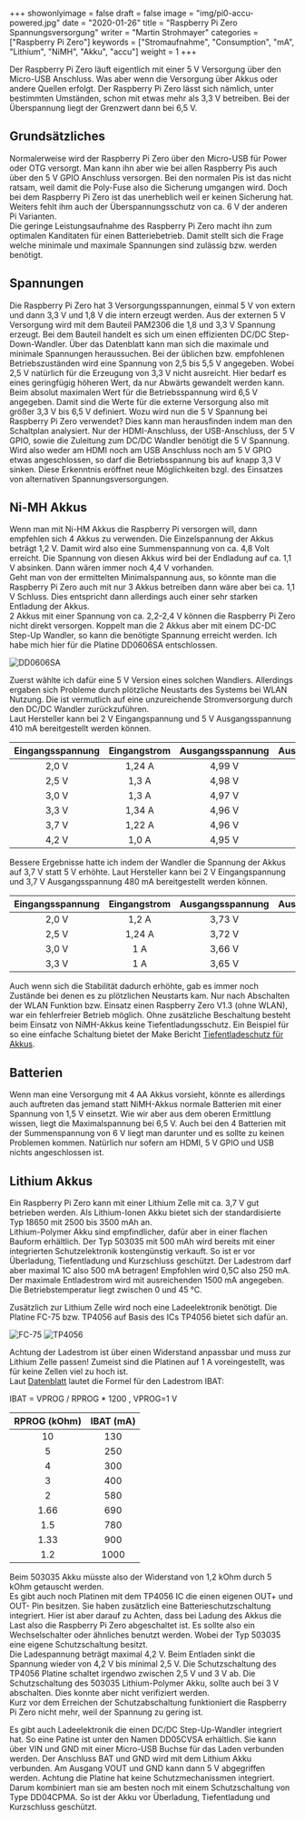 +++
showonlyimage = false
draft = false
image = "img/pi0-accu-powered.jpg"
date = "2020-01-26"
title = "Raspberry Pi Zero Spannungsversorgung"
writer = "Martin Strohmayer"
categories = ["Raspberry Pi Zero"] 
keywords = ["Stromaufnahme", "Consumption", "mA", "Lithium", "NiMH", "Akku", "accu"]
weight = 1
+++


Der Raspberry Pi Zero läuft eigentlich mit einer 5 V Versorgung über den Micro-USB Anschluss. Was aber wenn die Versorgung über Akkus oder andere Quellen erfolgt. Der Raspberry Pi Zero lässt sich nämlich, unter bestimmten Umständen, schon mit etwas mehr als 3,3 V betreiben. Bei der Überspannung liegt der Grenzwert dann bei 6,5 V.
<!--more-->

## Grundsätzliches

Normalerweise wird der Raspberry Pi Zero über den Micro-USB für Power oder OTG versorgt. Man kann ihn aber wie bei allen Raspberry Pis auch über den 5 V GPIO Anschluss versorgen. Bei den normalen Pis ist das nicht ratsam, weil damit die Poly-Fuse also die Sicherung umgangen wird. Doch bei dem Raspberry Pi Zero ist das unerheblich weil er keinen Sicherung hat. Weiters fehlt ihm auch der Überspannungsschutz von ca. 6 V der anderen Pi Varianten.  
Die geringe Leistungsaufnahme des Raspberry Pi Zero macht ihn zum optimalen Kanditaten für einen Batteriebetrieb. Damit stellt sich die Frage welche minimale und maximale Spannungen sind zulässig bzw. werden benötigt. 


## Spannungen 

Die Raspberry Pi Zero hat 3 Versorgungsspannungen, einmal 5 V von extern und dann 3,3 V und 1,8 V die intern erzeugt werden. Aus der externen 5 V Versorgung wird mit dem Bauteil PAM2306 die 1,8 und 3,3 V Spannung erzeugt. Bei dem Bauteil handelt es sich um einen effizienten DC/DC Step-Down-Wandler. Über das Datenblatt kann man sich die maximale und minimale Spannungen heraussuchen. Bei der üblichen bzw. empfohlenen Betriebszuständen wird eine Spannung von 2,5 bis 5,5 V angegeben. Wobei 2,5 V natürlich für die Erzeugung von 3,3 V nicht ausreicht. Hier bedarf es eines geringfügig höheren Wert, da nur Abwärts gewandelt werden kann. Beim absolut maximalen Wert für die Betriebsspannung wird 6,5 V angegeben. Damit sind die Werte für die externe Versorgung also mit größer 3,3 V bis 6,5 V definiert. Wozu wird nun die 5 V Spannung bei Raspberry Pi Zero verwendet? Dies kann man herausfinden indem man den Schaltplan analysiert. Nur der HDMI-Anschluss, der USB-Anschluss, der 5 V GPIO, sowie die Zuleitung zum DC/DC Wandler benötigt die 5 V Spannung.  
Wird also weder am HDMI noch am USB Anschluss noch am 5 V GPIO etwas angeschlossen, so darf die Betriebsspannung bis auf knapp 3,3 V sinken. Diese Erkenntnis eröffnet neue Möglichkeiten bzgl. des Einsatzes von alternativen Spannungsversorgungen. 


## Ni-MH Akkus

Wenn man mit Ni-HM Akkus die Raspberry Pi versorgen will, dann empfehlen sich 4 Akkus zu verwenden. Die Einzelspannung der Akkus beträgt 1,2 V. Damit wird also eine Summenspannung von ca. 4,8 Volt erreicht. Die Spannung von diesen Akkus wird bei der Endladung auf ca. 1,1 V absinken. Dann wären immer noch 4,4 V vorhanden.  
Geht man von der ermittelten Minimalspannung aus, so könnte man die Raspberry Pi Zero auch mit nur 3 Akkus betreiben dann wäre aber bei ca. 1,1 V Schluss. Dies entspricht dann allerdings auch einer sehr starken Entladung der Akkus.  
2 Akkus mit einer Spannung von ca. 2,2-2,4 V können die Raspberry Pi Zero nicht direkt versorgen. Koppelt man die 2 Akkus aber mit einem DC-DC Step-Up Wandler, so kann die benötigte Spannung erreicht werden. Ich habe mich hier für die Platine DD0606SA entschlossen. 

![DD0606SA](../../img/DD0606SA.jpg)

Zuerst wählte ich dafür eine 5 V Version eines solchen Wandlers. Allerdings ergaben sich Probleme durch plötzliche Neustarts des Systems bei WLAN Nutzung. Die ist vermutlich auf eine unzureichende Stromversorgung durch den DC/DC Wandler zurückzuführen.  
Laut Hersteller kann bei 2 V Eingangspannung und 5 V Ausgangsspannung 410 mA bereitgestellt werden können. 

| Eingangsspannung | Eingangstrom | Ausgangsspannung | Ausgangsstrom	|
|:-----:|:-------:|:------:|:-------:|
| 2,0 V | 1,24 A  | 4,99 V |  0,41 A |
| 2,5 V | 1,3 A   | 4,98 V |  0,55 A |
| 3,0 V | 1,3 A   | 4,97 V |  0,68 A |
| 3,3 V | 1,34 A  | 4,96 V |  0,79 A |
| 3,7 V | 1,22 A  | 4,96 V |  0,8 A |
| 4,2 V | 1,0 A   | 4,95 V |  0,8 A |


Bessere Ergebnisse hatte ich indem der Wandler die Spannung der Akkus auf 3,7 V statt 5 V erhöhte.
Laut Hersteller kann bei 2 V Eingangspannung und 3,7 V Ausgangsspannung 480 mA bereitgestellt werden können. 

| Eingangsspannung | Eingangstrom | Ausgangsspannung | Ausgangsstrom	|
|:-----:|:------:|:------:|:-------:|
| 2,0 V | 1,2 A  | 3,73 V |  0,48 A |
| 2,5 V | 1,24 A | 3,72 V |  0,66 A |
| 3,0 V | 1 A    | 3,66 V |  0,69 A |
| 3,3 V | 1 A    | 3,65 V |  0,8 A |


Auch wenn sich die Stabilität dadurch erhöhte, gab es immer noch Zustände bei denen es zu plötzlichen Neustarts kam. Nur nach Abschalten der WLAN Funktion bzw. Einsatz einen Raspberry Zero V1.3 (ohne WLAN), war ein fehlerfreier Betrieb möglich.
Ohne zusätzliche Beschaltung besteht beim Einsatz von NiMH-Akkus keine Tiefentladungsschutz. Ein Beispiel für so eine einfache Schaltung bietet der Make Bericht [Tiefentladeschutz für Akkus](https://www.heise.de/make/artikel/Tiefentladeschutz-fuer-Akkus-3276794.html).



## Batterien 
 
Wenn man eine Versorgung mit 4 AA Akkus vorsieht, könnte es allerdings auch auftreten das jemand statt NiMH-Akkus normale Batterien mit einer Spannung von 1,5 V einsetzt. Wie wir aber aus dem oberen Ermittlung wissen, liegt die Maximalspannung bei 6,5 V. Auch bei den 4 Batterien mit der Summenspannung von 6 V liegt man darunter und es sollte zu keinen Problemen kommen. Natürlich nur sofern am HDMI, 5 V GPIO und USB nichts angeschlossen ist. 
  

## Lithium Akkus

Ein Raspberry Pi Zero kann mit einer Lithium Zelle mit ca. 3,7 V gut betrieben werden. Als Lithium-Ionen Akku bietet sich der standardisierte Typ 18650 mit 2500 bis 3500 mAh an.  
Lithium-Polymer Akku sind empfindlicher, dafür aber in einer flachen Bauform erhältlich. Der Typ 503035 mit 500 mAh wird bereits mit einer integrierten Schutzelektronik kostengünstig verkauft. So ist er vor Überladung, Tiefentladung und Kurzschluss geschützt. Der Ladestrom darf aber maximal 1C also 500 mA betragen! Empfohlen wird 0,5C also 250 mA. Der maximale Entladestrom wird mit ausreichenden 1500 mA angegeben. Die Betriebstemperatur liegt zwischen 0 und 45 °C.

Zusätzlich zur Lithium Zelle wird noch eine Ladeelektronik benötigt. Die Platine FC-75 bzw. TP4056 auf Basis des ICs TP4056 bietet sich dafür an. 

![FC-75](../../img/FC-75.jpg)
![TP4056](../../img/TP4056.jpg)


Achtung der Ladestrom ist über einen Widerstand anpassbar und muss zur Lithium Zelle passen! Zumeist sind die Platinen auf 1 A voreingestellt, was für keine Zellen viel zu hoch ist.  
Laut [Datenblatt](https://dlnmh9ip6v2uc.cloudfront.net/datasheets/Prototyping/TP4056.pdf) lautet die Formel für den Ladestrom IBAT:

IBAT = VPROG / RPROG * 1200 ,  VPROG=1 V 

| RPROG (kOhm) | IBAT (mA) |
|:----:|:----:| 
| 10   | 130  | 
| 5    | 250  |
| 4    | 300  |
| 3    | 400  |
| 2    | 580  |
| 1.66 | 690  |
| 1.5  | 780  |
| 1.33 | 900  |
| 1.2  | 1000 |

Beim 503035 Akku müsste also der Widerstand von 1,2 kOhm durch 5 kOhm getauscht werden.  
Es gibt auch noch Platinen mit dem TP4056 IC die einen eigenen OUT+ und OUT- Pin besitzen. Sie haben zusätzlich eine Batterieschutzschaltung integriert. Hier ist aber darauf zu Achten, dass bei Ladung des Akkus die Last also die Raspberry Pi Zero abgeschaltet ist. Es sollte also ein Wechselschalter oder ähnliches benutzt werden. Wobei der Typ 503035 eine eigene Schutzschaltung besitzt.  
Die Ladespannung beträgt maximal 4,2 V. Beim Entladen sinkt die Spannung wieder von 4,2 V bis minimal 2,5 V. Die Schutzschaltung des TP4056 Platine schaltet irgendwo zwischen 2,5 V und 3 V ab. Die Schutzschaltung des 503035 Lithium-Polymer Akku, sollte auch bei 3 V abschalten. Dies konnte aber nicht verifiziert werden.  
Kurz vor dem Erreichen der Schutzabschaltung funktioniert die Raspberry Pi Zero nicht mehr, weil der Spannung zu gering ist.

Es gibt auch Ladeelektronik die einen DC/DC Step-Up-Wandler integriert hat. So eine Patine ist unter den Namen DD05CVSA erhältlich. Sie kann über VIN und GND mit einer Micro-USB Buchse für das Laden verbunden werden. Der Anschluss BAT und GND wird mit dem Lithium Akku verbunden. Am Ausgang VOUT und GND kann dann 5 V abgegriffen werden. Achtung die Platine hat keine Schutzmechanissmen integriert. Darum kombiniert man sie am besten noch mit einem Schutzschaltung von Type DD04CPMA. So ist der Akku vor Überladung, Tiefentladung und Kurzschluss geschützt.
 
